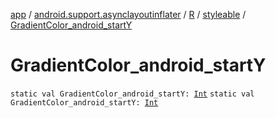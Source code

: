 [app](../../../index.md) / [android.support.asynclayoutinflater](../../index.md) / [R](../index.md) / [styleable](index.md) / [GradientColor_android_startY](./-gradient-color_android_start-y.md)

# GradientColor_android_startY

`static val GradientColor_android_startY: `[`Int`](https://kotlinlang.org/api/latest/jvm/stdlib/kotlin/-int/index.html)
`static val GradientColor_android_startY: `[`Int`](https://kotlinlang.org/api/latest/jvm/stdlib/kotlin/-int/index.html)